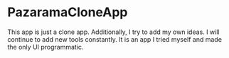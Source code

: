 # PazaramaCloneApp

This app is just a clone app. Additionally, I try to add my own ideas. I will continue to add new tools constantly. It is an app I tried myself and made the only UI programmatic.
